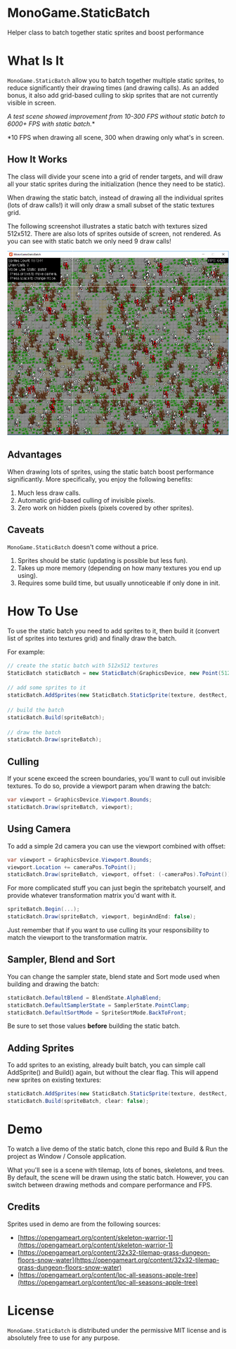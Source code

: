 # MonoGame.StaticBatch

Helper class to batch together static sprites and boost performance


# What Is It

`MonoGame.StaticBatch` allow you to batch together multiple static sprites, to reduce significantly their drawing times (and drawing calls).
As an added bonus, it also add grid-based culling to skip sprites that are not currently visible in screen.

**A test scene showed improvement from 10-300 FPS* without static batch to 6000+ FPS with static batch.**

*10 FPS when drawing all scene, 300 when drawing only what's in screen.

## How It Works

The class will divide your scene into a grid of render targets, and will draw all your static sprites during the initialization (hence they need to be static).

When drawing the static batch, instead of drawing all the individual sprites (lots of draw calls!) it will only draw a small subset of the static textures grid.

The following screenshot illustrates a static batch with textures sized 512x512. There are also lots of sprites outside of screen, not rendered. As you can see with static batch we only need 9 draw calls!

![How It Works](Assets/example1.jpg "How It Works")


## Advantages

When drawing lots of sprites, using the static batch boost performance significantly. More specifically, you enjoy the following benefits:

1. Much less draw calls.
2. Automatic grid-based culling of invisible pixels.
3. Zero work on hidden pixels (pixels covered by other sprites).

## Caveats

`MonoGame.StaticBatch` doesn't come without a price. 

1. Sprites should be static (updating is possible but less fun).
2. Takes up more memory (depending on how many textures you end up using).
3. Requires some build time, but usually unnoticeable if only done in init.


# How To Use

To use the static batch you need to add sprites to it, then build it (convert list of sprites into textures grid) and finally draw the batch.

For example:

```cs
// create the static batch with 512x512 textures
StaticBatch staticBatch = new StaticBatch(GraphicsDevice, new Point(512, 512));

// add some sprites to it
staticBatch.AddSprites(new StaticBatch.StaticSprite(texture, destRect, srcRect, ....));

// build the batch
staticBatch.Build(spriteBatch);

// draw the batch
staticBatch.Draw(spriteBatch);
```

## Culling

If your scene exceed the screen boundaries, you'll want to cull out invisible textures. To do so, provide a viewport param when drawing the batch:

```cs
var viewport = GraphicsDevice.Viewport.Bounds;
staticBatch.Draw(spriteBatch, viewport);
```

## Using Camera

To add a simple 2d camera you can use the viewport combined with offset:

```cs
var viewport = GraphicsDevice.Viewport.Bounds;
viewport.Location += cameraPos.ToPoint();
staticBatch.Draw(spriteBatch, viewport, offset: (-cameraPos).ToPoint());
```

For more complicated stuff you can just begin the spritebatch yourself, and provide whatever transformation matrix you'd want with it.

```cs
spriteBatch.Begin(...);
staticBatch.Draw(spriteBatch, viewport, beginAndEnd: false);
```

Just remember that if you want to use culling its your responsibility to match the viewport to the transformation matrix.

## Sampler, Blend and Sort

You can change the sampler state, blend state and Sort mode used when building and drawing the batch:

```cs
staticBatch.DefaultBlend = BlendState.AlphaBlend;
staticBatch.DefaultSamplerState = SamplerState.PointClamp;
staticBatch.DefaultSortMode = SpriteSortMode.BackToFront;
```

Be sure to set those values **before** building the static batch.

## Adding Sprites

To add sprites to an existing, already built batch, you can simple call AddSprite() and Build() again, but without the clear flag. This will append new sprites on existing textures:

```cs
staticBatch.AddSprites(new StaticBatch.StaticSprite(texture, destRect, srcRect, ....));
staticBatch.Build(spriteBatch, clear: false);
```

# Demo

To watch a live demo of the static batch, clone this repo and Build & Run the project as Window / Console application.

What you'll see is a scene with tilemap, lots of bones, skeletons, and trees. 
By default, the scene will be drawn using the static batch. However, you can switch between drawing methods and compare performance and FPS.

## Credits

Sprites used in demo are from the following sources:

- [https://opengameart.org/content/skeleton-warrior-1](https://opengameart.org/content/skeleton-warrior-1)
- [https://opengameart.org/content/32x32-tilemap-grass-dungeon-floors-snow-water](https://opengameart.org/content/32x32-tilemap-grass-dungeon-floors-snow-water)
- [https://opengameart.org/content/lpc-all-seasons-apple-tree](https://opengameart.org/content/lpc-all-seasons-apple-tree)


# License

`MonoGame.StaticBatch` is distributed under the permissive MIT license and is absolutely free to use for any purpose.
